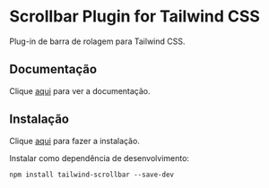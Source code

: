 # Scrollbar Plugin for Tailwind CSS

Plug-in de barra de rolagem para Tailwind CSS.

## Documentação

Clique [aqui](https://github.com/adoxography/tailwind-scrollbar) para ver a documentação.

## Instalação

Clique [aqui](https://www.npmjs.com/package/tailwind-scrollbar) para fazer a instalação.

Instalar como dependência de desenvolvimento:

```
npm install tailwind-scrollbar --save-dev
```
